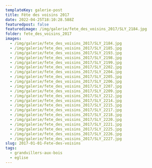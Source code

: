 ```yaml
---
templateKey: galerie-post
title: Fête des voisins 2017
date: 2022-04-25T18:10:28.588Z
featuredpost: false
featuredimage: /img/galerie/fete_des_voisins_2017/SLY_2184.jpg
folder: fete_des_voisins_2017
images:
  - /img/galerie/fete_des_voisins_2017/SLY_2184.jpg
  - /img/galerie/fete_des_voisins_2017/SLY_2185.jpg
  - /img/galerie/fete_des_voisins_2017/SLY_2193.jpg
  - /img/galerie/fete_des_voisins_2017/SLY_2198.jpg
  - /img/galerie/fete_des_voisins_2017/SLY_2199.jpg
  - /img/galerie/fete_des_voisins_2017/SLY_2202.jpg
  - /img/galerie/fete_des_voisins_2017/SLY_2204.jpg
  - /img/galerie/fete_des_voisins_2017/SLY_2205.jpg
  - /img/galerie/fete_des_voisins_2017/SLY_2206.jpg
  - /img/galerie/fete_des_voisins_2017/SLY_2207.jpg
  - /img/galerie/fete_des_voisins_2017/SLY_2209.jpg
  - /img/galerie/fete_des_voisins_2017/SLY_2212.jpg
  - /img/galerie/fete_des_voisins_2017/SLY_2214.jpg
  - /img/galerie/fete_des_voisins_2017/SLY_2215.jpg
  - /img/galerie/fete_des_voisins_2017/SLY_2217.jpg
  - /img/galerie/fete_des_voisins_2017/SLY_2218.jpg
  - /img/galerie/fete_des_voisins_2017/SLY_2220.jpg
  - /img/galerie/fete_des_voisins_2017/SLY_2221.jpg
  - /img/galerie/fete_des_voisins_2017/SLY_2225.jpg
  - /img/galerie/fete_des_voisins_2017/SLY_2226.jpg
  - /img/galerie/fete_des_voisins_2017/SLY_2227.jpg
slug: 2017-01-01-Fete-des-voisins
tags:
  - grandvillers-aux-bois
  - eglise
---
```

